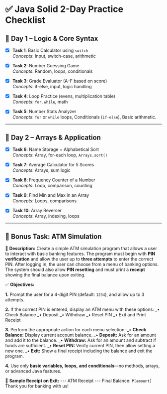 # ✅ Java Solid 2-Day Practice Checklist

## 📅 Day 1 – Logic & Core Syntax

- [x] **Task 1**: Basic Calculator using `switch`  
  _Concepts_: Input, switch-case, arithmetic

- [x] **Task 2**: Number Guessing Game  
  _Concepts_: Random, loops, conditionals

- [x] **Task 3**: Grade Evaluator (A–F based on score)  
  _Concepts_: if-else, input, logic handling

- [x] **Task 4**: Loop Practice (evens, multiplication table)  
  _Concepts_: `for`, `while`, math

- [x] **Task 5**: Number Stats Analyzer  
  _Concepts_: `for` or `while` loops, Conditionals (`if-else`), Basic arithmetic.

---

## 📅 Day 2 – Arrays & Application

- [x] **Task 6**: Name Storage + Alphabetical Sort  
  _Concepts_: Array, for-each loop, `Arrays.sort()`

- [x] **Task 7**: Average Calculator for 5 Scores  
  _Concepts_: Arrays, sum logic

- [x] **Task 8**: Frequency Counter of a Number  
  _Concepts_: Loop, comparison, counting

- [x] **Task 9**: Find Min and Max in an Array  
  _Concepts_: Loops, comparisons

- [x] **Task 10**: Array Reverser  
  _Concepts_: Array, indexing, loops

---

## 🔐 Bonus Task: ATM Simulation

📝 **Description:**
Create a simple ATM simulation program that allows a user to interact with basic banking features. The program must begin with **PIN verification** and allow the user up to **three attempts** to enter the correct PIN. After logging in, the user can choose from a menu of banking options. The system should also allow **PIN resetting** and must print a **receipt** showing the final balance upon exiting.

✅ **Objectives:**

**1.** Prompt the user for a 4-digit PIN (default: `1234`), and allow up to 3 attempts.

**2.** If the correct PIN is entered, display an ATM menu with these options:
  _• Check Balance
  _• Deposit
  _• Withdraw
  _• Reset PIN
  _• Exit and Print Receipt

**3.** Perform the appropriate action for each menu selection:
  _• **Check Balance:** Display current account balance.
  _• **Deposit:** Ask for an amount and add it to the balance.
  _• **Withdraw:** Ask for an amount and subtract if funds are sufficient.
  _• **Reset PIN:** Verify current PIN, then allow setting a new one.
  _• **Exit:** Show a final receipt including the balance and exit the program.

**4.** Use only **basic variables,** **loops,** **and** **conditionals**—no methods, arrays, or advanced Java features.

📌 **Sample Receipt on Exit:**
--- ATM Receipt ---
Final Balance: `₱[amount]`
Thank you for banking with us!